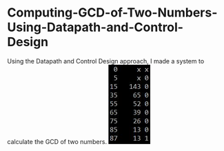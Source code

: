 # Computing-GCD-of-Two-Numbers-Using-Datapath-and-Control-Design
Using the Datapath and Control Design approach, I made a system to calculate the GCD of two numbers.
![](https://github.com/souvicksaha95/Computing-GCD-of-Two-Numbers-Using-Datapath-and-Control-Design/blob/master/Result.JPG)
